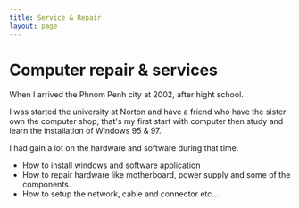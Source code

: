 ```yaml
---
title: Service & Repair
layout: page
---
```

# Computer repair & services

When I arrived the Phnom Penh city at 2002, after hight school.

I was started the university at Norton and have a friend who have the sister own the computer shop, that's my first start with computer then study and learn the installation of Windows 95 & 97.

I had gain a lot on the hardware and software during that time.

- How to install windows and software application
- How to repair hardware like motherboard, power supply and some of the components.
- How to setup the network, cable and connector etc...

